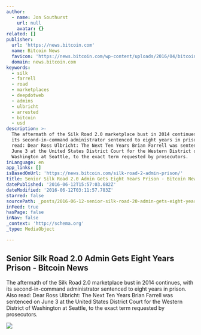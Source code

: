 ```yaml
---
author:
  - name: Jon Southurst
    url: null
    avatar: {}
related: []
publisher:
  url: 'https://news.bitcoin.com'
  name: Bitcoin News
  favicon: 'https://news.bitcoin.com/wp-content/uploads/2016/04/bitcoin_fav.png'
  domain: news.bitcoin.com
keywords:
  - silk
  - farrell
  - road
  - marketplaces
  - deepdotweb
  - admins
  - ulbricht
  - arrested
  - bitcoin
  - usd
description: >-
  The aftermath of the Silk Road 2.0 marketplace bust in 2014 continues, with
  its second-in-command administrator sentenced to eight years in prison. Also
  read: Dear Ross Ulbricht: The Next Ten Years Brian Farrell was sentenced on
  June 3 at the United States District Court for the Western District of
  Washington at Seattle, to the exact term requested by prosecutors.
inLanguage: en
app_links: []
isBasedOnUrl: 'https://news.bitcoin.com/silk-road-2-admin-prison/'
title: Senior Silk Road 2.0 Admin Gets Eight Years Prison - Bitcoin News
datePublished: '2016-06-12T15:57:03.682Z'
dateModified: '2016-06-12T03:11:57.783Z'
starred: false
sourcePath: _posts/2016-06-12-senior-silk-road-20-admin-gets-eight-years-prison-bitcoin.md
inFeed: true
hasPage: false
inNav: false
_context: 'http://schema.org'
_type: MediaObject

---
```

<article style=""><h1>Senior Silk Road 2.0 Admin Gets Eight Years Prison - Bitcoin News</h1><p>The aftermath of the Silk Road 2.0 marketplace bust in 2014 continues, with its second-in-command administrator sentenced to eight years in prison. Also read: Dear Ross Ulbricht: The Next Ten Years Brian Farrell was sentenced on June 3 at the United States District Court for the Western District of Washington at Seattle, to the exact term requested by prosecutors.</p><img src="https://news.bitcoin.com/wp-content/uploads/2016/06/Prison-Barbed-Wire.jpg" /></article>